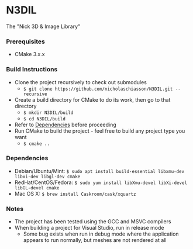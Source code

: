# N3DIL
The "Nick 3D & Image Library"

### Prerequisites
- CMake 3.x.x

### Build Instructions
- Clone the project recursively to check out submodules
  - ```$ git clone https://github.com/nicholaschiasson/N3DIL.git --recursive```
- Create a build directory for CMake to do its work, then go to that directory
  - ```$ mkdir N3DIL/build```
  - ```$ cd N3DIL/build```
- Refer to [Dependencies](#dependencies) before proceeding
- Run CMake to build the project - feel free to build any project type you want
  - ```$ cmake ..```
  
### Dependencies
- Debian/Ubuntu/Mint: ```$ sudo apt install build-essential libxmu-dev libxi-dev libgl-dev cmake```
- RedHat/CentOS/Fedora: ```$ sudo yum install libXmu-devel libXi-devel libGL-devel cmake```
- Mac OS X: ```$ brew install Caskroom/cask/xquartz```
  
### Notes
- The project has been tested using the GCC and MSVC compilers
- When building a project for Visual Studio, run in release mode
  - Some bug exists when run in debug mode where the application appears to run normally, but meshes are not rendered at all

